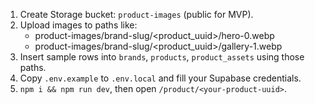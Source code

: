 1) Create Storage bucket: `product-images` (public for MVP).
2) Upload images to paths like:
   - product-images/brand-slug/<product_uuid>/hero-0.webp
   - product-images/brand-slug/<product_uuid>/gallery-1.webp
3) Insert sample rows into `brands`, `products`, `product_assets` using those paths.
4) Copy `.env.example` to `.env.local` and fill your Supabase credentials.
5) `npm i && npm run dev`, then open `/product/<your-product-uuid>`.
